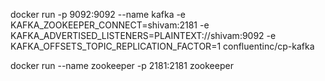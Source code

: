docker run -p 9092:9092 --name kafka  -e KAFKA_ZOOKEEPER_CONNECT=shivam:2181 -e KAFKA_ADVERTISED_LISTENERS=PLAINTEXT://shivam:9092 -e KAFKA_OFFSETS_TOPIC_REPLICATION_FACTOR=1 confluentinc/cp-kafka

docker run --name zookeeper  -p 2181:2181  zookeeper
